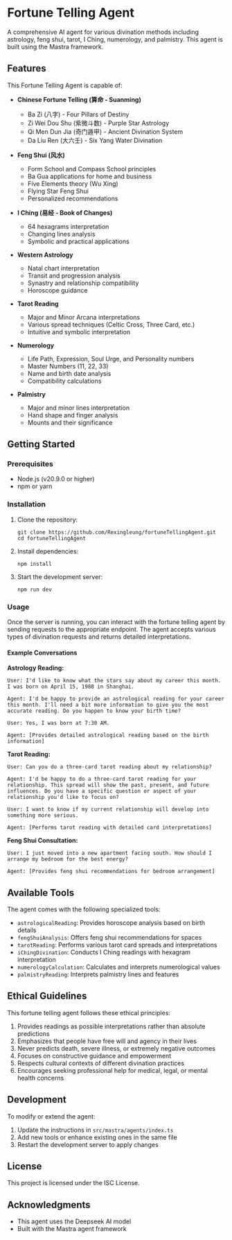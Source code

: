 # Fortune Telling Agent

A comprehensive AI agent for various divination methods including astrology, feng shui, tarot, I Ching, numerology, and palmistry. This agent is built using the Mastra framework.

## Features

This Fortune Telling Agent is capable of:

- **Chinese Fortune Telling (算命 - Suanming)**
  - Ba Zi (八字) - Four Pillars of Destiny
  - Zi Wei Dou Shu (紫微斗数) - Purple Star Astrology
  - Qi Men Dun Jia (奇门遁甲) - Ancient Divination System
  - Da Liu Ren (大六壬) - Six Yang Water Divination

- **Feng Shui (风水)**
  - Form School and Compass School principles
  - Ba Gua applications for home and business
  - Five Elements theory (Wu Xing)
  - Flying Star Feng Shui
  - Personalized recommendations

- **I Ching (易经 - Book of Changes)**
  - 64 hexagrams interpretation
  - Changing lines analysis
  - Symbolic and practical applications

- **Western Astrology**
  - Natal chart interpretation
  - Transit and progression analysis
  - Synastry and relationship compatibility
  - Horoscope guidance

- **Tarot Reading**
  - Major and Minor Arcana interpretations
  - Various spread techniques (Celtic Cross, Three Card, etc.)
  - Intuitive and symbolic interpretation

- **Numerology**
  - Life Path, Expression, Soul Urge, and Personality numbers
  - Master Numbers (11, 22, 33)
  - Name and birth date analysis
  - Compatibility calculations

- **Palmistry**
  - Major and minor lines interpretation
  - Hand shape and finger analysis
  - Mounts and their significance

## Getting Started

### Prerequisites

- Node.js (v20.9.0 or higher)
- npm or yarn

### Installation

1. Clone the repository:
   ```
   git clone https://github.com/Rexingleung/fortuneTellingAgent.git
   cd fortuneTellingAgent
   ```

2. Install dependencies:
   ```
   npm install
   ```

3. Start the development server:
   ```
   npm run dev
   ```

### Usage

Once the server is running, you can interact with the fortune telling agent by sending requests to the appropriate endpoint. The agent accepts various types of divination requests and returns detailed interpretations.

#### Example Conversations

**Astrology Reading:**
```
User: I'd like to know what the stars say about my career this month. I was born on April 15, 1988 in Shanghai.

Agent: I'd be happy to provide an astrological reading for your career this month. I'll need a bit more information to give you the most accurate reading. Do you happen to know your birth time?

User: Yes, I was born at 7:30 AM.

Agent: [Provides detailed astrological reading based on the birth information]
```

**Tarot Reading:**
```
User: Can you do a three-card tarot reading about my relationship?

Agent: I'd be happy to do a three-card tarot reading for your relationship. This spread will show the past, present, and future influences. Do you have a specific question or aspect of your relationship you'd like to focus on?

User: I want to know if my current relationship will develop into something more serious.

Agent: [Performs tarot reading with detailed card interpretations]
```

**Feng Shui Consultation:**
```
User: I just moved into a new apartment facing south. How should I arrange my bedroom for the best energy?

Agent: [Provides feng shui recommendations for bedroom arrangement]
```

## Available Tools

The agent comes with the following specialized tools:

- `astrologicalReading`: Provides horoscope analysis based on birth details
- `fengShuiAnalysis`: Offers feng shui recommendations for spaces
- `tarotReading`: Performs various tarot card spreads and interpretations
- `iChingDivination`: Conducts I Ching readings with hexagram interpretation
- `numerologyCalculation`: Calculates and interprets numerological values
- `palmistryReading`: Interprets palmistry lines and features

## Ethical Guidelines

This fortune telling agent follows these ethical principles:

1. Provides readings as possible interpretations rather than absolute predictions
2. Emphasizes that people have free will and agency in their lives
3. Never predicts death, severe illness, or extremely negative outcomes
4. Focuses on constructive guidance and empowerment
5. Respects cultural contexts of different divination practices
6. Encourages seeking professional help for medical, legal, or mental health concerns

## Development

To modify or extend the agent:

1. Update the instructions in `src/mastra/agents/index.ts`
2. Add new tools or enhance existing ones in the same file
3. Restart the development server to apply changes

## License

This project is licensed under the ISC License.

## Acknowledgments

- This agent uses the Deepseek AI model
- Built with the Mastra agent framework
